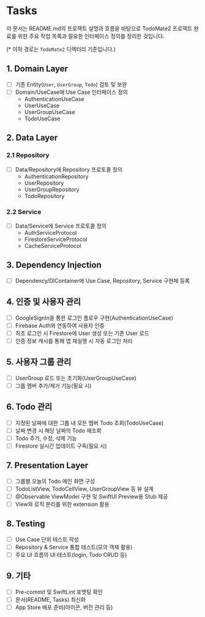 # Tasks

이 문서는 README.md의 프로젝트 설명과 흐름을 바탕으로 TodoMate2 프로젝트 완료를 위한 주요 작업 목록과 필요한 인터페이스 정의를 정리한 것입니다.

(* 이하 경로는 `TodoMate2` 디렉터리 기준입니다.)

## 1. Domain Layer
- [ ] 기존 Entity(`User`, `UserGroup`, `Todo`) 검토 및 보완
- [ ] Domain/UseCase에 Use Case 인터페이스 정의
  - AuthenticationUseCase
  - UserUseCase
  - UserGroupUseCase
  - TodoUseCase

## 2. Data Layer

### 2.1 Repository
- [ ] Data/Repository에 Repository 프로토콜 정의
  - AuthenticationRepository
  - UserRepository
  - UserGroupRepository
  - TodoRepository

### 2.2 Service
- [ ] Data/Service에 Service 프로토콜 정의
  - AuthServiceProtocol
  - FirestoreServiceProtocol
  - CacheServiceProtocol

## 3. Dependency Injection
- [ ] Dependency/DIContainer에 Use Case, Repository, Service 구현체 등록

## 4. 인증 및 사용자 관리
- [ ] GoogleSignIn을 통한 로그인 플로우 구현(AuthenticationUseCase)
- [ ] Firebase Auth와 연동하여 사용자 인증
- [ ] 최초 로그인 시 Firestore에 User 생성 또는 기존 User 로드
- [ ] 인증 정보 캐시를 통해 앱 재실행 시 자동 로그인 처리

## 5. 사용자 그룹 관리
- [ ] UserGroup 로드 또는 초기화(UserGroupUseCase)
- [ ] 그룹 멤버 추가/제거 기능(필요 시)

## 6. Todo 관리
- [ ] 지정된 날짜에 대한 그룹 내 모든 멤버 Todo 조회(TodoUseCase)
- [ ] 날짜 변경 시 해당 날짜의 Todo 재조회
- [ ] Todo 추가, 수정, 삭제 기능
- [ ] Firestore 실시간 업데이트 구독(필요 시)

## 7. Presentation Layer
- [ ] 그룹별 오늘의 Todo 메인 화면 구성
- [ ] TodoListView, TodoCellView, UserGroupView 등 뷰 설계
- [ ] @Observable ViewModel 구현 및 SwiftUI Preview용 Stub 제공
- [ ] View와 로직 분리를 위한 extension 활용

## 8. Testing
- [ ] Use Case 단위 테스트 작성
- [ ] Repository & Service 통합 테스트(모의 객체 활용)
- [ ] 주요 UI 흐름의 UI 테스트(login, Todo CRUD 등)

## 9. 기타
- [ ] Pre-commit 및 SwiftLint 포맷팅 확인
- [ ] 문서(README, Tasks) 최신화
- [ ] App Store 배포 준비(아이콘, 버전 관리 등)